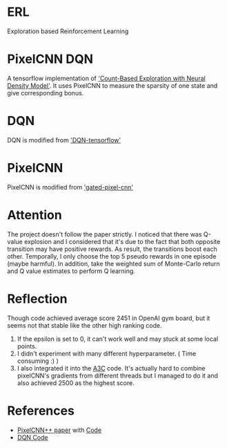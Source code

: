# ERL
Exploration based Reinforcement Learning

# PixelCNN DQN
A tensorflow implementation of ['Count-Based Exploration with Neural Density Model'](https://arxiv.org/abs/1703.01310). It uses PixelCNN to measure the sparsity of one state and give corresponding bonus.

# DQN
DQN is modified from ['DQN-tensorflow'](https://github.com/devsisters/DQN-tensorflow)

# PixelCNN
PixelCNN is modified from ['gated-pixel-cnn'](https://github.com/jakebelew/gated-pixel-cnn)

# Attention
The project doesn't follow the paper strictly. I noticed that there was Q-value explosion and I considered that it's due to the fact that both opposite transition may have positive rewards. As result, the transitions boost each other. Temporally, I only choose the top 5 pseudo rewards in one episode (maybe harmful). In addition, take the weighted sum of Monte-Carlo return and Q value estimates to perform Q learning.

# Reflection
Though code achieved average score 2451 in OpenAI gym board, but it seems not that stable like the other high ranking code.
<ol>
<li>If the epsilon is set to 0, it can't work well and may stuck at some local points.</li>
<li>I didn't experiment with many different hyperparameter. ( Time consuming :) )</li>
<li>I also integrated it into the <a href="https://github.com/miyosuda/async_deep_reinforce">A3C</a> code. It's actually hard to combine pixelCNN's gradients from different threads but I managed to do it and also achieved 2500 as the highest score.
</ol>

# References
- [PixelCNN++ paper](https://openreview.net/pdf?id=BJrFC6ceg) with [Code](https://github.com/jakebelew/gated-pixel-cnn)
- [DQN Code](https://github.com/devsisters/DQN-tensorflow)